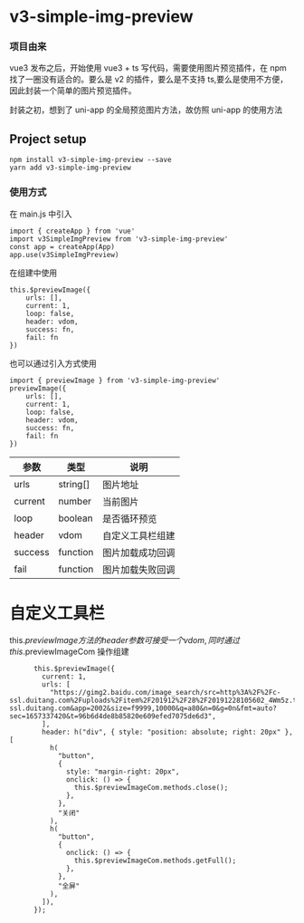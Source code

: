 # v3-simple-img-preview

### 项目由来

vue3 发布之后，开始使用 vue3 + ts 写代码，需要使用图片预览插件，在 npm 找了一圈没有适合的。要么是 v2 的插件，要么是不支持 ts,要么是使用不方便，因此封装一个简单的图片预览插件。

封装之初，想到了 uni-app 的全局预览图片方法，故仿照 uni-app 的使用方法

## Project setup

```
npm install v3-simple-img-preview --save
yarn add v3-simple-img-preview
```

### 使用方式

在 main.js 中引入

```
import { createApp } from 'vue'
import v3SimpleImgPreview from 'v3-simple-img-preview'
const app = createApp(App)
app.use(v3SimpleImgPreview)
```

在组建中使用

```
this.$previewImage({
    urls: [],
    current: 1,
    loop: false,
    header: vdom,
    success: fn,
    fail: fn
})
```

也可以通过引入方式使用

```
import { previewImage } from 'v3-simple-img-preview'
previewImage({
    urls: [],
    current: 1,
    loop: false,
    header: vdom,
    success: fn,
    fail: fn
})
```

| 参数    | 类型     | 说明             |
| ------- | -------- | ---------------- |
| urls    | string[] | 图片地址         |
| current | number   | 当前图片         |
| loop    | boolean  | 是否循环预览     |
| header  | vdom     | 自定义工具栏组建 |
| success | function | 图片加载成功回调 |
| fail    | function | 图片加载失败回调 |

# 自定义工具栏

this.$previewImage方法的header参数可接受一个vdom,同时通过this.$previewImageCom 操作组建

```
      this.$previewImage({
        current: 1,
        urls: [
          "https://gimg2.baidu.com/image_search/src=http%3A%2F%2Fc-ssl.duitang.com%2Fuploads%2Fitem%2F201912%2F28%2F20191228105602_4Wm5z.thumb.1000_0.jpeg&refer=http%3A%2F%2Fc-ssl.duitang.com&app=2002&size=f9999,10000&q=a80&n=0&g=0n&fmt=auto?sec=1657337420&t=96b6d4de8b85820e609efed7075de6d3",
        ],
        header: h("div", { style: "position: absolute; right: 20px" }, [
          h(
            "button",
            {
              style: "margin-right: 20px",
              onclick: () => {
                this.$previewImageCom.methods.close();
              },
            },
            "关闭"
          ),
          h(
            "button",
            {
              onclick: () => {
                this.$previewImageCom.methods.getFull();
              },
            },
            "全屏"
          ),
        ]),
      });

```
